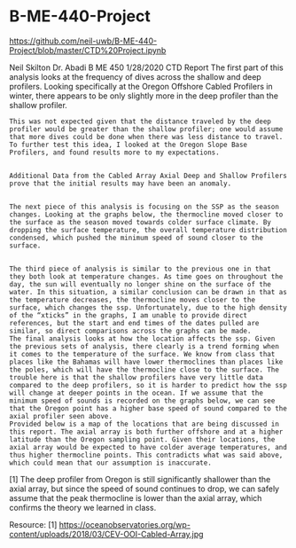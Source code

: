 # B-ME-440-Project
https://github.com/neil-uwb/B-ME-440-Project/blob/master/CTD%20Project.ipynb

Neil Skilton
Dr. Abadi
B ME 450
1/28/2020
CTD Report
	The first part of this analysis looks at the frequency of dives across the shallow and deep profilers. Looking specifically at the Oregon Offshore Cabled Profilers in winter, there appears to be only slightly more in the deep profiler than the shallow profiler. 
 
 
	This was not expected given that the distance traveled by the deep profiler would be greater than the shallow profiler; one would assume that more dives could be done when there was less distance to travel. To further test this idea, I looked at the Oregon Slope Base Profilers, and found results more to my expectations.
 
 
	Additional Data from the Cabled Array Axial Deep and Shallow Profilers prove that the initial results may have been an anomaly. 
 
 
	The next piece of this analysis is focusing on the SSP as the season changes. Looking at the graphs below, the thermocline moved closer to the surface as the season moved towards colder surface climate. By dropping the surface temperature, the overall temperature distribution condensed, which pushed the minimum speed of sound closer to the surface.
 
 
	The third piece of analysis is similar to the previous one in that they both look at temperature changes. As time goes on throughout the day, the sun will eventually no longer shine on the surface of the water. In this situation, a similar conclusion can be drawn in that as the temperature decreases, the thermocline moves closer to the surface, which changes the ssp. Unfortunately, due to the high density of the “xticks” in the graphs, I am unable to provide direct references, but the start and end times of the dates pulled are similar, so direct comparisons across the graphs can be made. 
	The final analysis looks at how the location affects the ssp. Given the previous sets of analysis, there clearly is a trend forming when it comes to the temperature of the surface. We know from class that places like the Bahamas will have lower thermoclines than places like the poles, which will have the thermocline close to the surface. The trouble here is that the shallow profilers have very little data compared to the deep profilers, so it is harder to predict how the ssp will change at deeper points in the ocean. If we assume that the minimum speed of sounds is recorded on the graphs below, we can see that the Oregon point has a higher base speed of sound compared to the axial profiler seen above.  
	Provided below is a map of the locations that are being discussed in this report. The axial array is both further offshore and at a higher latitude than the Oregon sampling point. Given their locations, the axial array would be expected to have colder average temperatures, and thus higher thermocline points. This contradicts what was said above, which could mean that our assumption is inaccurate.
  [1]
	The deep profiler from Oregon is still significantly shallower than the axial array, but since the speed of sound continues to drop, we can safely assume that the peak thermocline is lower than the axial array, which confirms the theory we learned in class.
 
Resource:
[1]	https://oceanobservatories.org/wp-content/uploads/2018/03/CEV-OOI-Cabled-Array.jpg
